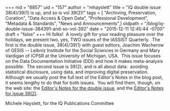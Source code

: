 +++
nid = "6857"
uid = "157"
author = "mhayslett"
title = "IQ double issue 38(4)/39(1) is up, and so is vol 39(2)!"
tags = [ "Archiving, Preservation, Curation", "Data Access & Open Data", "Professional Development", "Metadata & Standards", "News and Announcements",]
oldpath = "/blog/iq-double-issue-384391-and-so-vol-392"
date = "2015-12-11 12:45:44 -0700"
draft = "false"
+++
Hi folks!  A lovely gift for your reading pleasure over the holidays, we
present two, yes, TWO issues of the IASSIST Quarterly.  The first is the
double issue, 38(4)/39(1) with guest editors, Joachim Wacherow of GESIS
-- Leibniz Institute for the Social Sciences in Germany and Mary
Vardigan of ICPSR at the University of Michigan, USA.  This issue
focuses on the Data Documentation Initiative (DDI) and how it makes
meta-analysis possible.  The second issue is 39(2), and is all about
data:  avoiding statistical disclosure, using data, and improving
digital preservation.  Although we usually post the full text of the
Editor's Notes in the blog post, it seems lengthy to do that for both
issues.  You will find them, though, on the web site: the [Editor's
Notes for the double
issue](http://www.iassistdata.org/iq/issue/38/4 "Editor's Notes for Issue 38(4)/39(1)"),
and the [Editor's Notes for issue
39(2)](http://www.iassistdata.org/iq/editor%E2%80%99s-notes-avoiding-disclosure-using-data-and-improving-digital-preservation "Editor's Notes for Issue 39(2)").

Michele Hayslett, for the IQ Publications Committee
